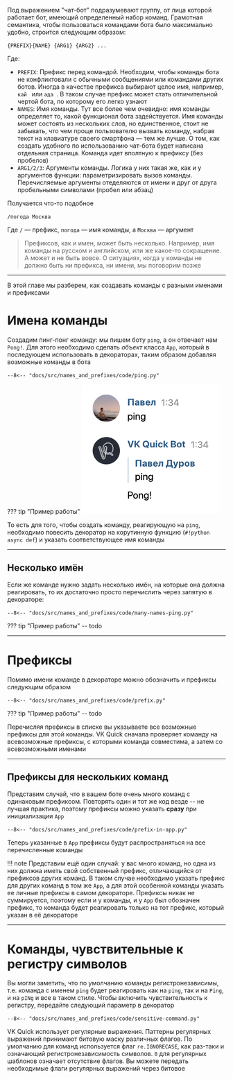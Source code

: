 Под выражением "чат-бот" подразумевают группу, от лица которой работает бот, имеющий определенный набор команд. Грамотная семантика, чтобы пользоваться командами бота было максимально удобно, строится следующим образом:

```
{PREFIX}{NAME} {ARG1} {ARG2} ...
```

Где:

* `PREFIX`: Префикс перед командой. Необходим, чтобы команды бота не конфликтовали с обычными сообщениями или командами других ботов. Иногда в качестве префикса выбирают целое имя, например, `кай ` или `ада `. В таком случае префикс может стать отличительной чертой бота, по которому его легко узнают
* `NAMES`: Имя команды. Тут все более чем очевидно: имя команды определяет то, какой функционал бота задействуется. Имя команды может состоять из нескольких слов, но единственное, стоит не забывать, что чем проще пользователю вызвать команду, набрав текст на клавиатуре своего смартфона — тем же лучше. О том, как создать удобного по использованию чат-бота будет написана отдельная страница. Команда идет вполтную к префиксу (без пробелов)
* `ARG1/2/3`: Аргументы команды. Логика у них такая же, как и у аргументов функции: параметризировать вызов команды. Перечисляемые аргументы отеделяются от имени и друг от друга пробельными символами (пробел или абзац)

Получается что-то подобное

```
/погода Москва
```

Где `/` — префикс, `погода` — имя команды, а `Москва` — аргумент

> Префиксов, как и имен, может быть несколько. Например, имя команды на русском и английском, или же какое-то сокращение. А может и не быть вовсе. О ситуациях, когда у команды не должно быть ни префикса, ни имени, мы поговорим позже

***

В этой главе мы разберем, как создавать команды с разными именами и префиксами


# Имена команды
Создадим пинг-понг команду: мы пишем боту `ping`, а он отвечает нам `Pong!`. Для этого необходимо сделать _объект_ класса `App`, который в последующем использовать в декораторах, таким образом добавляя возможные команды в бота

``` { .py }
--8<-- "docs/src/names_and_prefixes/code/ping.py"
```

??? tip "Пример работы"
    ![Бот с командой ping](../src/names_and_prefixes/imgs/ping.png)

То есть для того, чтобы создать команду, реагирующую на `ping`, необходимо повесить декоратор на корутинную функцию (`#!python async def`) и указать соответствующее имя команды

***

## Несколько имён
Если же команде нужно задать несколько имён, на которые она должна реагировать, то их достаточно просто перечислить через запятую в декораторе:

``` { .py  hl_lines="7" } 
--8<-- "docs/src/names_and_prefixes/code/many-names-ping.py"
```

??? tip "Пример работы"
    -- todo

***

# Префиксы
Помимо имени команде в декораторе можно обозначить и префиксы следующим образом

``` { .py hl_lines="7" }
--8<-- "docs/src/names_and_prefixes/code/prefix.py"
```

??? tip "Пример работы"
    -- todo

Перечисляя префиксы в списке вы указываете все возможные префиксы для этой команды. VK Quick сначала проверяет команду на всевозможные префиксы, с которыми команда совместима, а затем со всевозможными именами
***
## Префиксы для нескольких команд
Представим случай, что в вашем боте очень много команд с одинаковым префиксом. Повторять один и тот же код везде -- не лучшая практика, поэтому префиксы можно указать __сразу__ при инициализации `App`

``` { .py hl_lines="4" }
--8<-- "docs/src/names_and_prefixes/code/prefix-in-app.py"
```
Теперь указанные в `App` префиксы будут распространяться на все перечисленные команды

!!! note
    Представим ещё один случай: у вас много команд, но одна из них должна иметь свой собственный префикс, отличающийся от префиксов других команд. В таком случае необходимо указать префикс для других команд в том же `App`, а для этой особенной команды указать ее личные префиксы в самом декораторе. Префиксы никак не суммируется, поэтому если и у команды, и у `App` был обозначен префикс, то команда будет реагировать только на тот префикс, который указан в её декораторе
***
# Команды, чувствительные к регистру символов
Вы могли заметить, что по умолчанию команды регистронезависимы, т.е. команда с именем `ping` будет реагировать как на `ping`, так и на `Ping`, и на `pINg` и все в таком стиле. Чтобы включить чувствительность к регистру, передайте следующий параметр в декоратор

``` { .py hl_lines="7" }
--8<-- "docs/src/names_and_prefixes/code/sensitive-command.py"
```

VK Quick использует регулярные выражения. Паттерны регулярных выражений принимают битовую маску различных флагов. По умолчанию для команд используется флаг `re.IGNORECASE`, как раз-таки и означающий регистронезависимость символов. `0` для регулярных шаблонов означает отсутствие флагов. Вы можете передать необходимые флаги регулярных выражений через битовое
